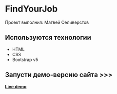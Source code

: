 # FindYourJob
Проект выполнил: Матвей Селиверстов
## Используются технологии
- HTML
- CSS 
- Bootstrap v5
## Запусти демо-версию сайта >>>
[**Live demo**](https://mathew-seliverstov.github.io/Find-your-job/)
